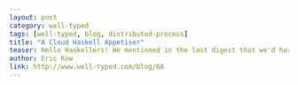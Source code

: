 ```yaml
---
layout: post
category: well-typed
tags: [well-typed, blog, distributed-process]
title: "A Cloud Haskell Appetiser"
teaser: Hello Haskellers! We mentioned in the last digest that we'd have just a tiny bit more to say about Parallel Haskell....
author: Eric Kow
link: http://www.well-typed.com/blog/68
---
```

